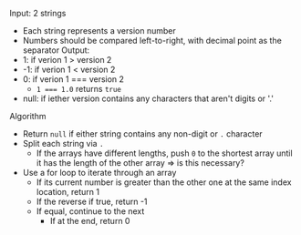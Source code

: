 Input: 2 strings
  - Each string represents a version number
  - Numbers should be compared left-to-right, with decimal point as the separator
Output:
  - 1: if verion 1 > version 2
  - -1: if verion 1 < version 2
  - 0: if verion 1 === version 2
    - `1 === 1.0` returns `true`
  - null: if iether version contains any characters that aren't digits or '.'

Algorithm
- Return `null` if either string contains any non-digit or `.` character
- Split each string via `.`
  - If the arrays have different lengths, push `0` to the shortest array until it has the length of the other array => is this necessary?
- Use a for loop to iterate through an array
  - If its current number is greater than the other one at the same index location, return 1
  - If the reverse if true, return -1
  - If equal, continue to the next
    - If at the end, return 0